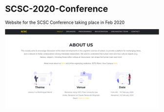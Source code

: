 # SCSC-2020-Conference
Website for the SCSC Conference taking place in Feb 2020

![Website Screenshot](/img/SCSC_SS.png?raw=true "Optional Title")
